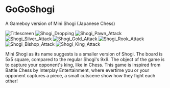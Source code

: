 # GoGoShogi
A Gameboy version of Mini Shogi (Japanese Chess)

![Titlescreen](https://user-images.githubusercontent.com/83556571/140658467-0664675f-8d02-46a9-bcad-c4628be83195.png)
![Shogi_Dropping](https://user-images.githubusercontent.com/83556571/140658506-036ec5ba-a45d-4ee6-b09b-4bada1104ed1.gif)
![Shogi_Pawn_Attack](https://user-images.githubusercontent.com/83556571/140658511-2fdcdb70-d873-449e-80f7-0c8d010ff18a.gif)
![Shogi_Silver_Attack](https://user-images.githubusercontent.com/83556571/140658514-c96b5f9a-97d6-4d9e-ad24-cdc910a29886.gif)
![Shogi_Gold_Attack](https://user-images.githubusercontent.com/83556571/140658516-04e43400-cfb1-4ea2-a9be-e3c9e6d137c5.gif)
![Shogi_Rook_Attack](https://user-images.githubusercontent.com/83556571/140658518-02dce8ed-d8bc-4562-95df-e79eded2901c.gif)
![Shogi_Bishop_Attack](https://user-images.githubusercontent.com/83556571/140658519-356af059-6117-487e-8ea6-9c444808dfd8.gif)
![Shogi_King_Attack](https://user-images.githubusercontent.com/83556571/140658521-8f0b64e9-d4b4-4537-91cf-5a1a43fd8734.gif)


Mini Shogi as its name suggests is a smaller version of Shogi.
The board is 5x5 square, compared to the regular Shogi's 9x9.
The object of the game is to capture your opponent's king, like in Chess.
This game is inspired from Battle Chess by Interplay Entertainment, where evertime you or your opponent captures a piece, a small cutscene show how they fight each other!
